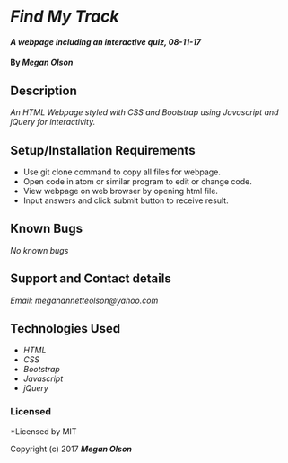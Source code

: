 # _Find My Track_

#### _A webpage including an interactive quiz, 08-11-17_

#### By _**Megan Olson**_

## Description
_An HTML Webpage styled with CSS and Bootstrap using Javascript and jQuery for interactivity._

## Setup/Installation Requirements

* Use git clone command to copy all files for webpage.
* Open code in atom or similar program to edit or change code.
* View webpage on web browser by opening html file.
* Input answers and click submit button to receive result.

## Known Bugs

_No known bugs_

## Support and Contact details

_Email: meganannetteolson@yahoo.com_

## Technologies Used

* _HTML_
* _CSS_
* _Bootstrap_
* _Javascript_
* _jQuery_

### Licensed

*Licensed by MIT

Copyright (c) 2017 **_Megan Olson_**
